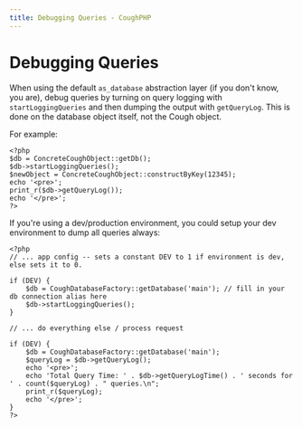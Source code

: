 ```yaml
---
title: Debugging Queries - CoughPHP
---
```


Debugging Queries
=================

When using the default `as_database` abstraction layer (if you don't know, you are), debug queries by turning on query logging with `startLoggingQueries` and then dumping the output with `getQueryLog`.  This is done on the database object itself, not the Cough object.

For example:

	<?php
	$db = ConcreteCoughObject::getDb();
	$db->startLoggingQueries();
	$newObject = ConcreteCoughObject::constructByKey(12345);
	echo '<pre>';
	print_r($db->getQueryLog());
	echo '</pre>';
	?>

If you're using a dev/production environment, you could setup your dev environment to dump all queries always:

	<?php
	// ... app config -- sets a constant DEV to 1 if environment is dev, else sets it to 0.
	
	if (DEV) {
		$db = CoughDatabaseFactory::getDatabase('main'); // fill in your db connection alias here
		$db->startLoggingQueries();
	}
	
	// ... do everything else / process request
	
	if (DEV) {
		$db = CoughDatabaseFactory::getDatabase('main');
		$queryLog = $db->getQueryLog();
		echo '<pre>';
		echo 'Total Query Time: ' . $db->getQueryLogTime() . ' seconds for ' . count($queryLog) . " queries.\n";
		print_r($queryLog);
		echo '</pre>';
	}
	?>

